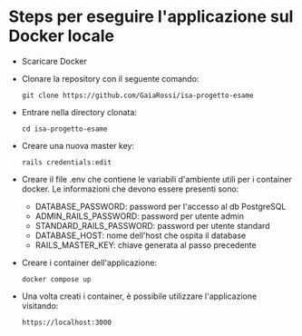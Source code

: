 # Steps per eseguire l'applicazione sul Docker locale

* Scaricare Docker

* Clonare la repository con il seguente comando:

    ```
    git clone https://github.com/GaiaRossi/isa-progetto-esame
    ```

* Entrare nella directory clonata:

    ```
    cd isa-progetto-esame
    ```

* Creare una nuova master key:
    ```
    rails credentials:edit
    ```

* Creare il file .env che contiene le variabili d'ambiente utili per i container docker. Le informazioni che devono essere presenti sono:

    - DATABASE_PASSWORD: password per l'accesso al db PostgreSQL
    - ADMIN_RAILS_PASSWORD: password per utente admin
    - STANDARD_RAILS_PASSWORD: password per utente standard
    - DATABASE_HOST: nome dell'host che ospita il database
    - RAILS_MASTER_KEY: chiave generata al passo precedente

* Creare i container dell'applicazione:

    ```
    docker compose up
    ```

* Una volta creati i container, è possibile utilizzare l'applicazione visitando:

    ```
    https://localhost:3000
    ```
